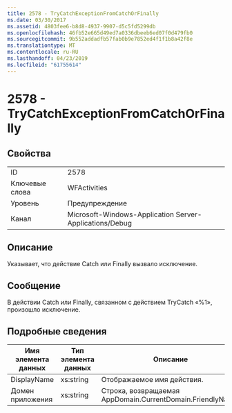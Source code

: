 ```yaml
---
title: 2578 - TryCatchExceptionFromCatchOrFinally
ms.date: 03/30/2017
ms.assetid: 4803fee6-b8d8-4937-9907-d5c5fd5299db
ms.openlocfilehash: 46fb52e665d49ed7a0336dbeeb6ed07f0d479fb0
ms.sourcegitcommit: 9b552addadfb57fab0b9e7852ed4f1f1b8a42f8e
ms.translationtype: MT
ms.contentlocale: ru-RU
ms.lasthandoff: 04/23/2019
ms.locfileid: "61755614"
---
```

# <a name="2578---trycatchexceptionfromcatchorfinally"></a>2578 - TryCatchExceptionFromCatchOrFinally
## <a name="properties"></a>Свойства  
  
|||  
|-|-|  
|ID|2578|  
|Ключевые слова|WFActivities|  
|Уровень|Предупреждение|  
|Канал|Microsoft-Windows-Application Server-Applications/Debug|  
  
## <a name="description"></a>Описание  
 Указывает, что действие Catch или Finally вызвало исключение.  
  
## <a name="message"></a>Сообщение  
 В действии Catch или Finally, связанном с действием TryCatch «%1», произошло исключение.  
  
## <a name="details"></a>Подробные сведения  
  
|Имя элемента данных|Тип элемента данных|Описание|  
|--------------------|--------------------|-----------------|  
|DisplayName|xs:string|Отображаемое имя действия.|  
|Домен приложения|xs:string|Строка, возвращаемая AppDomain.CurrentDomain.FriendlyName.|
